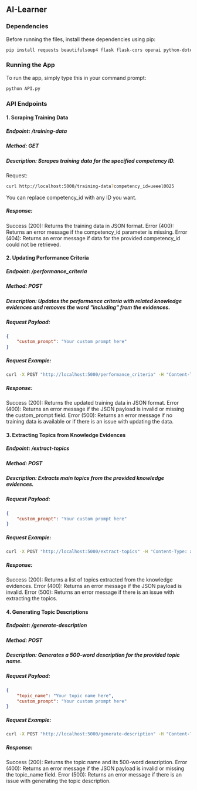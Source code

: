 ## AI-Learner
### Dependencies
Before running the files, install these dependencies using pip:

```bash
pip install requests beautifulsoup4 flask flask-cors openai python-dotenv
```
### Running the App
To run the app, simply type this in your command prompt:

```bash
python API.py
```

### API Endpoints
#### 1. Scraping Training Data
##### Endpoint: /training-data
##### Method: GET
##### Description: Scrapes training data for the specified competency ID.

Request:

```bash
curl http://localhost:5000/training-data?competency_id=ueeel0025
```
You can replace competency_id with any ID you want.

##### Response:

Success (200): Returns the training data in JSON format.
Error (400): Returns an error message if the competency_id parameter is missing.
Error (404): Returns an error message if data for the provided competency_id could not be retrieved.


#### 2. Updating Performance Criteria
##### Endpoint: /performance_criteria
##### Method: POST
##### Description: Updates the performance criteria with related knowledge evidences and removes the word "including" from the evidences.

##### Request Payload:

```json
{
    "custom_prompt": "Your custom prompt here"
}
```

##### Request Example:

```bash
curl -X POST "http://localhost:5000/performance_criteria" -H "Content-Type: application/json" -d "{\"custom_prompt\": \"Your custom prompt here\"}"
```

##### Response:

Success (200): Returns the updated training data in JSON format.
Error (400): Returns an error message if the JSON payload is invalid or missing the custom_prompt field.
Error (500): Returns an error message if no training data is available or if there is an issue with updating the data.


#### 3. Extracting Topics from Knowledge Evidences
##### Endpoint: /extract-topics
##### Method: POST
##### Description: Extracts main topics from the provided knowledge evidences.

##### Request Payload:

```json
{
    "custom_prompt": "Your custom prompt here"
}
```

##### Request Example:

```bash
curl -X POST "http://localhost:5000/extract-topics" -H "Content-Type: application/json" -d "{\"custom_prompt\": \"Your custom prompt here\"}"
```

##### Response:

Success (200): Returns a list of topics extracted from the knowledge evidences.
Error (400): Returns an error message if the JSON payload is invalid.
Error (500): Returns an error message if there is an issue with extracting the topics.


#### 4. Generating Topic Descriptions
##### Endpoint: /generate-description
##### Method: POST
##### Description: Generates a 500-word description for the provided topic name.

##### Request Payload:

```json
{
    "topic_name": "Your topic name here",
    "custom_prompt": "Your custom prompt here"
}
```

##### Request Example:

```bash
curl -X POST "http://localhost:5000/generate-description" -H "Content-Type: application/json" -d "{\"topic_name\": \"Transformer Operation\", \"custom_prompt\": \"\"}"
```
##### Response:

Success (200): Returns the topic name and its 500-word description.
Error (400): Returns an error message if the JSON payload is invalid or missing the topic_name field.
Error (500): Returns an error message if there is an issue with generating the topic description.
